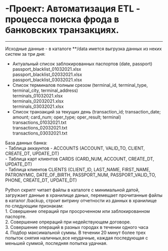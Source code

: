 # -Проект: Автоматизация ETL - процесса поиска фрода в банковских транзакциях.
---
Исходные данные -  в каталоге **/data  имется выгрузка данных из неких систем за три дня:
- Актуальный список заблокированных паспортов
(date, passport)<br>
passport_blacklist_01032021.xlsx<br>
passport_blacklist_02032021.xlsx<br>
passport_blacklist_03032021.xlsx
- Список терминалов полным срезом (terminal_id, terminal_type, terminal_city, terminal_address)<br>
terminals_01032021.xlsx<br>
terminals_02032021.xlsx <br>
terminals_03032021.xlsx
- Список транзакций за текущих день (transaction_id; transaction_date; amount; card_num; oper_type; oper_result; terminal)<br>
transactions_01032021.txt  <br>
transactions_02032021.txt <br>
transactions_03032021.txt <br>
</p>База данных банка:<br>
- Таблица аккаунтов - ACCOUNTS (ACCOUNT, VALID_TO, CLIENT, CREATE_DT, UPDATE_DT)<br>
- Таблица карт клиентов CARDS (CARD_NUM, ACCOUNT, CREATE_DT, UPDATE_DT)<br>
- Таблица клиентов CLIENTS (CLIENT_ID, LAST_NAME, FIRST_NAME, PATRONYMIC, DATE_OF_BIRTH, PASSPORT_NUM, PASSPORT_VALID_TO, PHONE, CREATE_DT, UPDATE_DT)<br>

</p>Python скрипт читает файлы в каталоге с минимальной датой, загружает данные в хранилище даных, перемещает прочитанные файлы в каталог /backup, строит витрину отчетности из данных в хранилище по следующим признакам:<br>
1. Совершение операций при просроченном или заблокированном паспорте.</br>
2. Совершение опрераций при недействующем договоре.</br>
3. Совершение операций в разных городах в течении одного часа</br>
4. Подбор максимальной суммы. В течении 20 минут более трех попыток снятия наличных,все неудачные, каждая последующая с меньшей суммой, последняя попытка удачная. <br>

